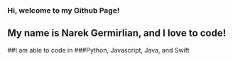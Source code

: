 ### Hi, welcome to my Github Page! 
## My name is Narek Germirlian, and I love to code!

##I am able to code in ###Python, Javascript, Java, and Swift
